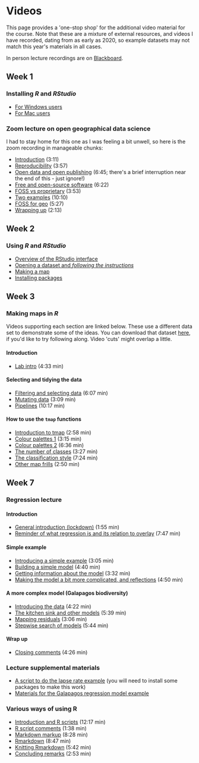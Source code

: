 # Videos
This page provides a 'one-stop shop' for the additional video material for the course. Note that these are a mixture of external resources, and videos I have recorded, dating from as early as 2020, so example datasets may not match this year's materials in all cases.

In person lecture recordings are on [Blackboard](https://blackboard.vuw.ac.nz "VUW Blackboard").

## Week 1
### Installing _R_ and _RStudio_
+ [For Windows users](https://www.youtube.com/watch?v=gx7A7C_wdyE)
+ [For Mac users](https://www.youtube.com/watch?v=by5HyJX6H1I)

### Zoom lecture on open geographical data science
I had to stay home for this one as I was feeling a bit unwell, so here is the zoom recording in manageable chunks:
+ [Introduction](https://southosullivan.com/geog315/video/lecture-on-open/geog315-01-2021-1.mp4) (3:11)
+ [Reproducibility](https://southosullivan.com/geog315/video/lecture-on-open/geog315-01-2021-2.mp4) (3:57)
+ [Open data and open publishing](https://southosullivan.com/geog315/video/lecture-on-open/geog315-01-2021-3.mp4) (6:45; there's a brief interruption near the end of this - just ignore!)
+ [Free and open-source software](https://southosullivan.com/geog315/video/lecture-on-open/geog315-01-2021-4.mp4) (6:22)
+ [FOSS vs proprietary](https://southosullivan.com/geog315/video/lecture-on-open/geog315-01-2021-5.mp4) (3:53)
+ [Two examples](https://southosullivan.com/geog315/video/lecture-on-open/geog315-01-2021-6.mp4) (10:10)
+ [FOSS for geo](https://southosullivan.com/geog315/video/lecture-on-open/geog315-01-2021-7.mp4) (5:27)
+ [Wrapping up](https://southosullivan.com/geog315/video/lecture-on-open/geog315-01-2021-8.mp4) (2:13)

## Week 2
### Using *R* and *RStudio*
+ [Overview of the RStudio interface](https://southosullivan.com/geog315/video/week-02-lab/geog315-week02-01-r-intro-overview-of-interface.mp4)
+ [Opening a dataset and *following the instructions*](https://southosullivan.com/geog315/video/week-02-lab/geog315-week02-02-r-intro-read-the-instructions.mp4)
+ [Making a map](https://southosullivan.com/geog315/video/week-02-lab/geog315-week02-03-r-intro-make-a-map.mp4)
+ [Installing packages](https://southosullivan.com/geog315/video/week-02-lab/geog315-week02-04-r-intro-installing-packages.mp4)

## Week 3
### Making maps in *R*
Videos supporting each section are linked below. These use a different data set to demonstrate some of the ideas. You can download that dataset [here](/labs/week-03/ak-region-ethnicity.gpkg?raw=true), if you'd like to try following along. Video 'cuts' might overlap a little.

#### Introduction
+ [Lab intro](https://southosullivan.com/geog315/video/week-03-lab/geog315-week03-01-making-maps-intro.mp4) (4:33 min)

#### Selecting and tidying the data
+ [Filtering and selecting data](https://southosullivan.com/geog315/video/week-03-lab/geog315-week03-02-making-maps-filter-and-select.mp4) (6:07 min)
+ [Mutating data](https://southosullivan.com/geog315/video/week-03-lab/geog315-week03-03-making-maps-mutate.mp4) (3:09 min)
+ [Pipelines](https://southosullivan.com/geog315/video/week-03-lab/geog315-week03-04-making-maps-tidy-pipelines.mp4) (10:17 min)

#### How to use the `tmap` functions
+ [Introduction to tmap](https://southosullivan.com/geog315/video/week-03-lab/geog315-week03-05-making-maps-tmap-intro.mp4) (2:58 min)
+ [Colour palettes 1](https://southosullivan.com/geog315/video/week-03-lab/geog315-week03-06-making-maps-tmap-palettes-1.mp4) (3:15 min)
+ [Colour palettes 2](https://southosullivan.com/geog315/video/week-03-lab/geog315-week03-07-making-maps-tmap-palettes-2.mp4) (6:36 min)
+ [The number of classes](https://southosullivan.com/geog315/video/week-03-lab/geog315-week03-08-making-maps-tmap-number-of-classes.mp4) (3:27 min)
+ [The classification style](https://southosullivan.com/geog315/video/week-03-lab/geog315-week03-09-making-maps-tmap-classification-styles.mp4) (7:24 min)
+ [Other map frills](https://southosullivan.com/geog315/video/week-03-lab/geog315-week03-10-making-maps-tmap-frills.mp4) (2:50 min)

## Week 7
### Regression lecture
#### Introduction
+ [General introduction (lockdown)](https://southosullivan.com/geog315/video/week-07-lecture/regression-01.mp4) (1:55 min)
+ [Reminder of what regression is and its relation to overlay](https://southosullivan.com/geog315/video/week-07-lecture/regression-02.mp4) (7:47 min)

#### Simple example
+ [Introducing a simple example](https://southosullivan.com/geog315/video/week-07-lecture/regression-03.mp4) (3:05 min)
+ [Building a simple model](https://southosullivan.com/geog315/video/week-07-lecture/regression-04.mp4) (4:40 min)
+ [Getting information about the model](https://southosullivan.com/geog315/video/week-07-lecture/regression-05.mp4) (3:32 min)
+ [Making the model a bit more complicated, and reflections](https://southosullivan.com/geog315/video/week-07-lecture/regression-06.mp4) (4:50 min)

#### A more complex model (Galapagos biodiversity)
+ [Introducing the data](https://southosullivan.com/geog315/video/week-07-lecture/regression-07.mp4) (4:22 min)
+ [The kitchen sink and other models](https://southosullivan.com/geog315/video/week-07-lecture/regression-08.mp4) (5:39 min)
+ [Mapping residuals](https://southosullivan.com/geog315/video/week-07-lecture/regression-09.mp4) (3:06 min)
+ [Stepwise search of models](https://southosullivan.com/geog315/video/week-07-lecture/regression-10.mp4) (5:44 min)

#### Wrap up
+ [Closing comments](https://southosullivan.com/geog315/video/week-07-lecture/regression-11.mp4) (4:26 min)

### Lecture supplemental materials
+ [A script to do the lapse rate example](scripts/lapse-rate.R) (you will need to install some packages to make this work)
+ [Materials for the Galapagos regression model example](slides/example/galapagos.zip)

### Various ways of using R
+ [Introduction and R scripts](https://southosullivan.com/geog315/video/week-07-lab/geog315-week07-01-intro-and-R-scripts.mp4) (12:17 min)
+ [R script comments](https://southosullivan.com/geog315/video/week-07-lab/geog315-week07-02-R-script-comments.mp4) (1:38 min)
+ [Markdown markup](https://southosullivan.com/geog315/video/week-07-lab/geog315-week07-03-markdown.mp4) (8:28 min)
+ [Rmarkdown](https://southosullivan.com/geog315/video/week-07-lab/geog315-week07-04-rmarkdown.mp4) (8:47 min)
+ [Knitting Rmarkdown](https://southosullivan.com/geog315/video/week-07-lab/geog315-week07-05-knitting-rmarkdown.mp4) (5:42 min)
+ [Concluding remarks](https://southosullivan.com/geog315/video/week-07-lab/geog315-week07-06-wrapup.mp4) (2:53 min)
